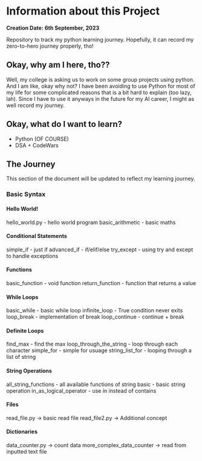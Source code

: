 # Information about this Project

**Creation Date: 6th September, 2023**

Repository to track my python learning journey. Hopefully, it can record my zero-to-hero journey properly, tho!

## Okay, why am I here, tho??

Well, my college is asking us to work on some group projects using python. And I am like, okay why not? I have been avoiding to use Python for most of my life for some complicated reasons that is a bit hard to explain (too lazy, lah). Since I have to use it anyways in the future for my AI career, I might as well record my journey.

## Okay, what do I want to learn?

- Python (OF COURSE)
- DSA + CodeWars

## The Journey

This section of the document will be updated to reflect my learning journey.

### Basic Syntax
#### Hello World!
hello_world.py - hello world program
basic_arithmetic - basic maths
#### Conditional Statements
simple_if - just if
advanced_if - if/elif/else
try_except - using try and except to handle exceptions
#### Functions
basic_function - void function
return_function - function that returns a value
#### While Loops
basic_while - basic while loop
infinite_loop - True condition never exits
loop_break - implementation of break
loop_continue - continue + break
#### Definite Loops
find_max - find the max
loop_through_the_string - loop through each character
simple_for - simple for usuage
string_list_for - looping through a list of string
#### String Operations
all_string_functions - all available functions of string
basic - basic string operation
in_as_logical_operator - use in instead of contains
#### Files
read_file.py -> basic read file
read_file2.py -> Additional concept
#### Dictionaries
data_counter.py -> count data
more_complex_data_counter -> read from inputted text file